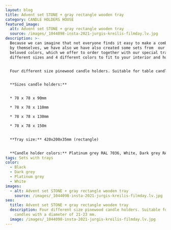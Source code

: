 ```yaml
---
layout: blog
title: Advent set STONE + gray rectangle wooden tray
category: CANDLE HOLDERS HOUSE
featured_image:
  alt: Advent set STONE + gray rectangle wooden tray
  source: /images/_1044098-insta-2021-jurgis-kreilis-filmday.lv.jpg
description: >-
  Because we can imagine that not everyone finds it easy to make a combination
  by themselves, we have also we have also created some sets from  our clients
  beloved colors, which we offer to order together with our special trays in 2
  different sizes and 4 different colors to fit to your interior and home mood.


  Four different size pinewood candle holders. Suitable for table candles with a diameter of 21-23 mm. Ideal for decorating your home, could be used as Advent wreath.


  **Sizes candle holders:**


  * 78 x 78 x 90mm

  * 78 x 78 x 110mm

  * 78 x 78 x 130mm

  * 78 x 78 x 150m


  **Tray size:** 420x200x35mm (rectangle)


  **Candle holder colors:** Platinum grey RAL 7036, White, Dark grey RAL 7046,Black
tags: Sets with trays
color:
  - Black
  - Dark grey
  - Platinum grey
  - White
images:
  - alt: Advent set STONE + gray rectangle wooden tray
    source: /images/_1044098-insta-2021-jurgis-kreilis-filmday.lv.jpg
seo:
  title: Advent set STONE + gray rectangle wooden tray
  description: Four different size pinewood candle holders. Suitable for table
    candles with a diameter of 21-23 mm.
  image: /images/_1044098-insta-2021-jurgis-kreilis-filmday.lv.jpg
---
```

